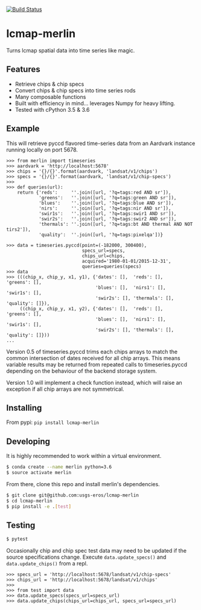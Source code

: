 [![Build Status](https://travis-ci.org/USGS-EROS/lcmap-merlin.svg?branch=develop)](https://travis-ci.org/USGS-EROS/lcmap-merlin)

# lcmap-merlin
Turns lcmap spatial data into time series like magic.

## Features
* Retrieve chips & chip specs
* Convert chips & chip specs into time series rods
* Many composable functions
* Built with efficiency in mind... leverages Numpy for heavy lifting.
* Tested with cPython 3.5 & 3.6

## Example
This will retrieve pyccd flavored time-series data from an Aardvark instance
running locally on port 5678.
```
>>> from merlin import timeseries
>>> aardvark = 'http://localhost:5678'
>>> chips = '{}/{}'.format(aardvark, 'landsat/v1/chips')
>>> specs = '{}/{}'.format(aardvark, 'landsat/v1/chip-specs')
>>>
>>> def queries(url):
    return {'reds':     ''.join([url, '?q=tags:red AND sr']),
            'greens':   ''.join([url, '?q=tags:green AND sr']),
            'blues':    ''.join([url, '?q=tags:blue AND sr']),
            'nirs':     ''.join([url, '?q=tags:nir AND sr']),
            'swir1s':   ''.join([url, '?q=tags:swir1 AND sr']),
            'swir2s':   ''.join([url, '?q=tags:swir2 AND sr']),
            'thermals': ''.join([url, '?q=tags:bt AND thermal AND NOT tirs2']),
            'quality':  ''.join([url, '?q=tags:pixelqa'])}

>>> data = timeseries.pyccd(point=(-182000, 300400),
                            specs_url=specs,
                            chips_url=chips,
                            acquired='1980-01-01/2015-12-31',
                            queries=queries(specs)
>>> data
>>> (((chip_x, chip_y, x1, y1), {'dates': [],  'reds': [],     'greens': [],
                                 'blues': [],  'nirs1': [],    'swir1s': [],
                                 'swir2s': [], 'thermals': [], 'quality': []}),
     ((chip_x, chip_y, x1, y2), {'dates': [],  'reds': [],     'greens': [],
                                 'blues': [],  'nirs1': [],    'swir1s': [],
                                 'swir2s': [], 'thermals': [], 'quality': []}))
...
```
Version 0.5 of timeseries.pyccd trims each chips arrays to match the
common intersection of dates received for all chip arrays.  This means variable
results may be returned from repeated calls to timeseries.pyccd depending on the
behaviour of the backend storage system.

Version 1.0 will implement a check function instead, which will raise an
exception if all chip arrays are not symmetrical.

## Installing

From pypi: ```pip install lcmap-merlin```

## Developing
It is highly recommended to work within a virtual environment.
```bash
$ conda create --name merlin python=3.6
$ source activate merlin
```

From there, clone this repo and install merlin's dependencies.
```bash
$ git clone git@github.com:usgs-eros/lcmap-merlin
$ cd lcmap-merlin
$ pip install -e .[test]
```

## Testing
```bash
$ pytest
```

Occasionally chip and chip spec test data may need to be updated if the source
specifications change.
Execute ```data.update_specs()``` and ```data.update_chips()``` from a repl.
```
>>> specs_url = 'http://localhost:5678/landsat/v1/chip-specs'
>>> chips_url = 'http://localhost:5678/landsat/v1/chips'
>>>
>>> from test import data
>>> data.update_specs(specs_url=specs_url)
>>> data.update_chips(chips_url=chips_url, specs_url=specs_url)
```
